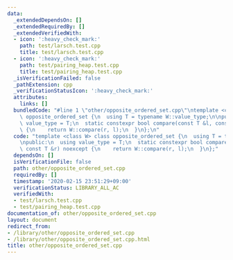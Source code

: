 ```yaml
---
data:
  _extendedDependsOn: []
  _extendedRequiredBy: []
  _extendedVerifiedWith:
  - icon: ':heavy_check_mark:'
    path: test/larsch.test.cpp
    title: test/larsch.test.cpp
  - icon: ':heavy_check_mark:'
    path: test/pairing_heap.test.cpp
    title: test/pairing_heap.test.cpp
  _isVerificationFailed: false
  _pathExtension: cpp
  _verificationStatusIcon: ':heavy_check_mark:'
  attributes:
    links: []
  bundledCode: "#line 1 \"other/opposite_ordered_set.cpp\"\ntemplate <class W> class\
    \ opposite_ordered_set {\n  using T = typename W::value_type;\n\npublic:\n  using\
    \ value_type = T;\n  static constexpr bool compare(const T &l, const T &r) noexcept\
    \ {\n    return W::compare(r, l);\n  }\n};\n"
  code: "template <class W> class opposite_ordered_set {\n  using T = typename W::value_type;\n\
    \npublic:\n  using value_type = T;\n  static constexpr bool compare(const T &l,\
    \ const T &r) noexcept {\n    return W::compare(r, l);\n  }\n};"
  dependsOn: []
  isVerificationFile: false
  path: other/opposite_ordered_set.cpp
  requiredBy: []
  timestamp: '2020-02-15 23:51:29+09:00'
  verificationStatus: LIBRARY_ALL_AC
  verifiedWith:
  - test/larsch.test.cpp
  - test/pairing_heap.test.cpp
documentation_of: other/opposite_ordered_set.cpp
layout: document
redirect_from:
- /library/other/opposite_ordered_set.cpp
- /library/other/opposite_ordered_set.cpp.html
title: other/opposite_ordered_set.cpp
---
```

